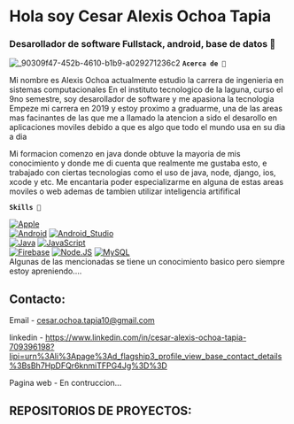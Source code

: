 # Hola soy Cesar Alexis Ochoa Tapia
### Desarollador de software Fullstack, android, base de datos 👋

![_90309f47-452b-4610-b1b9-a029271236c2](https://github.com/Aletsis63/Aletsis63/assets/105332163/88be805b-b8cd-4a48-980f-8545476d220e)
**`Acerca de 🙌`**

Mi nombre es Alexis Ochoa actualmente estudio la carrera de ingenieria en sistemas computacionales 
En el instituto tecnologico de la laguna, curso el 9no semestre, soy desarollador de software y me apasiona la tecnologia
Empeze mi carrera en 2019 y estoy proximo a graduarme, una de las areas mas facinantes de las que me a llamado la atencion 
a sido el desarollo en aplicaciones moviles debido a que es algo que todo el mundo usa en su dia a dia

Mi formacion comenzo en java donde obtuve la mayoria de mis conocimiento y donde me di cuenta que realmente me gustaba esto,
e trabajado con ciertas tecnologias como el uso de java, node, django, ios, xcode y etc.
Me encantaria poder especializarme en alguna de estas areas moviles o web ademas de tambien utilizar inteligencia artififical

**`Skills 🙌`**

[![Apple](https://img.shields.io/badge/iOS-999999?style=for-the-badge&logo=apple&logoColor=white&labelColor=101010)]()
</br>
[![Android](https://img.shields.io/badge/Android-3DDC84?style=for-the-badge&logo=android&logoColor=white&labelColor=101010)]()
[![Android_Studio](https://img.shields.io/badge/Android_Studio-3DDC84?style=for-the-badge&logo=android-studio&logoColor=white&labelColor=101010)]()
</br>
[![Java](https://img.shields.io/badge/Java-007396?style=for-the-badge&logo=java&logoColor=white&labelColor=101010)]()
[![JavaScript](https://img.shields.io/badge/JavaScript-F7DF1E?style=for-the-badge&logo=javascript&logoColor=white&labelColor=101010)]()
</br>
[![Firebase](https://img.shields.io/badge/Firebase-FFCA28?style=for-the-badge&logo=firebase&logoColor=white&labelColor=101010)]()
[![Node.JS](https://img.shields.io/badge/Node.JS-339933?style=for-the-badge&logo=node.js&logoColor=white&labelColor=101010)]()
[![MySQL](https://img.shields.io/badge/MySQL-4479A1?style=for-the-badge&logo=mysql&logoColor=white&labelColor=101010)]()
</br>
Algunas de las mencionadas se tiene un conocimiento basico pero siempre estoy apreniendo....

## Contacto:

Email - cesar.ochoa.tapia10@gmail.com

linkedin - https://www.linkedin.com/in/cesar-alexis-ochoa-tapia-709396198?lipi=urn%3Ali%3Apage%3Ad_flagship3_profile_view_base_contact_details%3BsBh7HpDFQr6knmiTFPG4Jg%3D%3D

Pagina web - En contruccion...
</br>

## REPOSITORIOS DE PROYECTOS:

<!--
**Aletsis63/Aletsis63** is a ✨ _special_ ✨ repository because its `README.md` (this file) appears on your GitHub profile.

Here are some ideas to get you started:

- 🔭 I’m currently working on ...
- 🌱 I’m currently learning ...
- 👯 I’m looking to collaborate on ...
- 🤔 I’m looking for help with ...
- 💬 Ask me about ...
- 📫 How to reach me: ...
- 😄 Pronouns: ...
- ⚡ Fun fact: ...
-->
